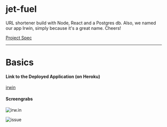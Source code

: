 # jet-fuel
URL shortener build with Node, React and a Postgres db.
Also, we named our app Irwin, simply because it's a great name. Cheers!

[Project Spec](http://frontend.turing.io/projects/jet-fuel.html)

------

# Basics

#### Link to the Deployed Application (on Heroku)
[irwin](https://irwin-urls.herokuapp.com/)

#### Screengrabs 
![irw.in](http://g.recordit.co/q1RHtwXIFh.gif)

![issue](http://g.recordit.co/qxpVblqNrM.gif)
